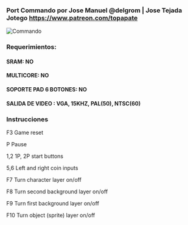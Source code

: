 ### Port Commando por Jose Manuel @delgrom | Jose Tejada Jotego https://www.patreon.com/topapate

![Commando](https://user-images.githubusercontent.com/31018768/70388585-3871a100-19b4-11ea-9e46-b39f59bef374.png)

### Requerimientos:

#### SRAM: NO

#### MULTICORE: NO

#### SOPORTE PAD 6 BOTONES: NO

#### SALIDA DE VIDEO : VGA, 15KHZ, PAL(50), NTSC(60)

### Instrucciones

F3      Game reset

P       Pause

1,2     1P, 2P start buttons

5,6     Left and right coin inputs

F7      Turn character layer on/off

F8      Turn second background layer on/off

F9      Turn first  background layer on/off

F10     Turn object (sprite) layer on/off
